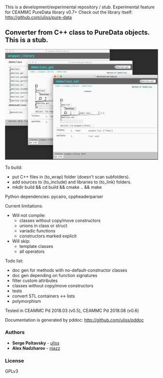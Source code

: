This is a development/experimental repository / stub. 
Experimental feature for CEAMMC PureData library v0.7+
Check out the library itself:
http://github.com/uliss/pure-data


## Converter from C++ class to PureData objects. This is a stub.

![screenshot](demo.png?raw=true "screenshot")

To build:
- put C++ files in (to_wrap) folder (doesn't scan subfolders). 
- add sources to (to_include) and libraries to (to_link) folders.
- mkdir build && cd build && cmake .. && make

Python dependencies:
pycairo, cppheaderparser

Current limitations:
- Will not compile:
  * classes without copy/move constructors
  * unions in class or struct
  * variadic functions
  * constructors marked explicit
- Will skip:
  * template classes 
  * all operators

Todo list:
- doc gen for methods with no-default-constructor classes
- doc gen depending on function signatures
- filter custom attributes
- classes without copy/move constructors
- tests
- convert STL containers <-> lists 
- polymorphism

Tested in CEAMMC Pd 2018.03 (v0.5), CEAMMC Pd 2018.08 (v0.6)

Documentation is generated by pddoc:
http://github.com/uliss/pddoc

### Authors

* **Serge Poltavsky** - [uliss](https://github.com/uliss)
* **Alex Nadzharov** - [njazz](https://github.com/njazz)

### License
GPLv3


